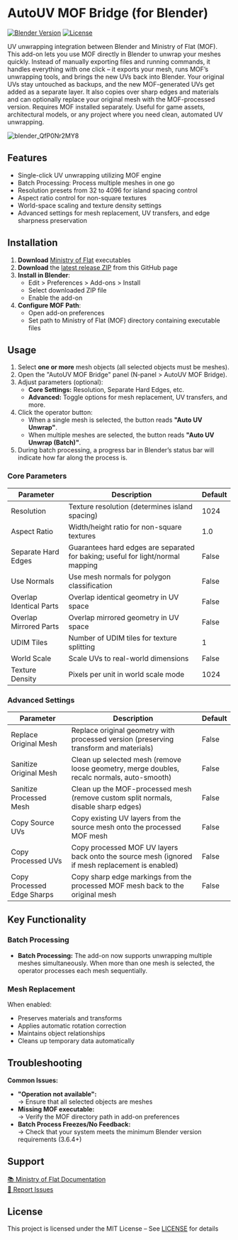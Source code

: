 # AutoUV MOF Bridge (for Blender)

[![Blender Version](https://img.shields.io/badge/Blender-3.6.4+-orange)](https://www.blender.org/) [![License](https://img.shields.io/badge/License-MIT-blue)](LICENSE)

UV unwrapping integration between Blender and Ministry of Flat (MOF). This add-on lets you use MOF directly in Blender to unwrap your meshes quickly. Instead of manually exporting files and running commands, it handles everything with one click – it exports your mesh, runs MOF’s unwrapping tools, and brings the new UVs back into Blender. Your original UVs stay untouched as backups, and the new MOF-generated UVs get added as a separate layer. It also copies over sharp edges and materials and can optionally replace your original mesh with the MOF-processed version. Requires MOF installed separately. Useful for game assets, architectural models, or any project where you need clean, automated UV unwrapping.

![blender_QfP0Nr2MY8](https://github.com/user-attachments/assets/f22fe1d6-4d5c-44cf-9252-135656626c29)

## Features

- Single-click UV unwrapping utilizing MOF engine  
- Batch Processing: Process multiple meshes in one go  
- Resolution presets from 32 to 4096 for island spacing control
- Aspect ratio control for non-square textures  
- World-space scaling and texture density settings
- Advanced settings for mesh replacement, UV transfers, and edge sharpness preservation

## Installation

1. **Download** [Ministry of Flat](https://www.quelsolaar.com/MinistryOfFlat_Release.zip) executables
2. **Download** the [latest release ZIP](https://github.com/dudebroSW/AutoUVMOF/releases/) from this GitHub page
3. **Install in Blender**:
   - Edit > Preferences > Add-ons > Install
   - Select downloaded ZIP file
   - Enable the add-on
4. **Configure MOF Path**:
   - Open add-on preferences
   - Set path to Ministry of Flat (MOF) directory containing executable files

## Usage

1. Select **one or more** mesh objects (all selected objects must be meshes).
2. Open the "AutoUV MOF Bridge" panel (N-panel > AutoUV MOF Bridge).
3. Adjust parameters (optional):
   - **Core Settings:** Resolution, Separate Hard Edges, etc.
   - **Advanced:** Toggle options for mesh replacement, UV transfers, and more.
4. Click the operator button:
   - When a single mesh is selected, the button reads **"Auto UV Unwrap"**.
   - When multiple meshes are selected, the button reads **"Auto UV Unwrap (Batch)"**.
5. During batch processing, a progress bar in Blender’s status bar will indicate how far along the process is.

### Core Parameters

| Parameter              | Description                                                                         | Default |
|------------------------|-------------------------------------------------------------------------------------|---------|
| Resolution             | Texture resolution (determines island spacing)                                      | 1024    |
| Aspect Ratio           | Width/height ratio for non-square textures                                          | 1.0     |
| Separate Hard Edges    | Guarantees hard edges are separated for baking; useful for light/normal mapping     | False   |
| Use Normals            | Use mesh normals for polygon classification                                         | False   |
| Overlap Identical Parts| Overlap identical geometry in UV space                                              | False   |
| Overlap Mirrored Parts | Overlap mirrored geometry in UV space                                               | False   |
| UDIM Tiles             | Number of UDIM tiles for texture splitting                                          | 1       |
| World Scale            | Scale UVs to real-world dimensions                                                  | False   |
| Texture Density        | Pixels per unit in world scale mode                                                 | 1024    |

### Advanced Settings

| Parameter                  | Description                                                                                   | Default |
|----------------------------|-----------------------------------------------------------------------------------------------|---------|
| Replace Original Mesh      | Replace original geometry with processed version (preserving transform and materials)         | False   |
| Sanitize Original Mesh     | Clean up selected mesh (remove loose geometry, merge doubles, recalc normals, auto-smooth)       | False   |
| Sanitize Processed Mesh    | Clean up the MOF-processed mesh (remove custom split normals, disable sharp edges)              | False   |
| Copy Source UVs            | Copy existing UV layers from the source mesh onto the processed MOF mesh                        | False   |
| Copy Processed UVs         | Copy processed MOF UV layers back onto the source mesh (ignored if mesh replacement is enabled)  | False   |
| Copy Processed Edge Sharps | Copy sharp edge markings from the processed MOF mesh back to the original mesh                   | False   |

## Key Functionality

### Batch Processing
- **Batch Processing:** The add-on now supports unwrapping multiple meshes simultaneously. When more than one mesh is selected, the operator processes each mesh sequentially.

### Mesh Replacement
When enabled:
- Preserves materials and transforms  
- Applies automatic rotation correction  
- Maintains object relationships  
- Cleans up temporary data automatically  

## Troubleshooting

**Common Issues:**  
- **"Operation not available":**  
  → Ensure that all selected objects are meshes  
- **Missing MOF executable:**  
  → Verify the MOF directory path in add-on preferences  
- **Batch Process Freezes/No Feedback:**  
  → Check that your system meets the minimum Blender version requirements (3.6.4+)

## Support

[📚 Ministry of Flat Documentation](https://www.quelsolaar.com/ministry_of_flat/)  
[🐛 Report Issues](https://github.com/dudebroSW/AutoUVMOF/issues)

## License

This project is licensed under the MIT License – See [LICENSE](LICENSE) for details
